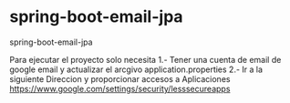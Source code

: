 # spring-boot-email-jpa
spring-boot-email-jpa

Para ejecutar el proyecto solo necesita
1.- Tener una cuenta de email de google email y actualizar el arcgivo application.properties
2.- Ir a la siguiente Direccion y proporcionar accesos a Aplicaciones 
https://www.google.com/settings/security/lesssecureapps
